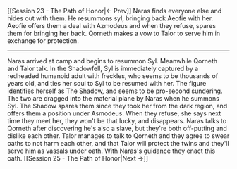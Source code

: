 [[Session 23 - The Path of Honor|<- Prev]]
Naras finds everyone else and hides out with them. He resummons syl, bringing back Aeofie with her. Aeofie offers them a deal with Azmodeus and when they refuse, spares them for bringing her back.
Qorneth makes a vow to Talor to serve him in exchange for protection.

---


Naras arrived at camp and begins to resummon Syl. Meanwhile Qorneth and Talor talk. In the Shadowfell, Syl is immediately captured by a redheaded humanoid adult with freckles, who seems to be thousands of years old, and ties her soul to Syl to be resumed with her. The figure identifies herself as The Shadow, and seems to be pro-second sundering. The two are dragged into the material plane by Naras when he summons Syl. The Shadow spares them since they took her from the dark region, and offers them a position under Asmodeus. When they refuse, she says next time they meet her, they won't be that lucky, and disappears. Naras talks to Qorneth after discovering he's also a slave, but they're both off-putting and dislike each other. Talor manages to talk to Qorneth and they agree to swear oaths to not harm each other, and that Talor will protect the twins and they'll serve him as vassals under oath. With Naras's guidance they enact this oath.
[[Session 25 - The Path of Honor|Next ->]]